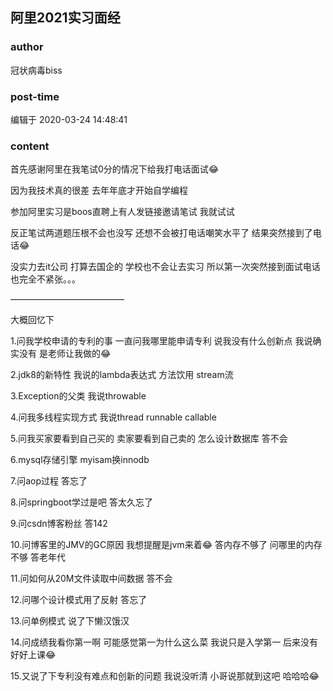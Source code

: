 ## 阿里2021实习面经
### author 
冠状病毒biss
### post-time 

编辑于  2020-03-24 14:48:41
### content 
<div class="post-topic-des nc-post-content">
 <p>
  首先感谢阿里在我笔试0分的情况下给我打电话面试😂
 </p>
 <p>
  因为我技术真的很差 去年年底才开始自学编程
 </p>
 <p>
  参加阿里实习是boos直聘上有人发链接邀请笔试 我就试试
 </p>
 <p>
  反正笔试两道题压根不会也没写 还想不会被打电话嘲笑水平了 结果突然接到了电话😂
 </p>
 <p>
  没实力去it公司 打算去国企的 学校也不会让去实习 所以第一次突然接到面试电话也完全不紧张。。。
 </p>
 <p>
  —————————————
 </p>
 <p>
  大概回忆下
 </p>
 <p>
  1.问我学校申请的专利的事 一直问我哪里能申请专利 说我没有什么创新点 我说确实没有 是老师让我做的😂
 </p>
 <p>
  2.jdk8的新特性 我说的lambda表达式 方法饮用 stream流
 </p>
 <p>
  3.Exception的父类 我说throwable
 </p>
 <p>
  4.问我多线程实现方式 我说thread runnable callable
 </p>
 <p>
  5.问我买家要看到自己买的 卖家要看到自己卖的 怎么设计数据库 答不会
 </p>
 <p>
  6.mysql存储引擎 myisam换innodb
 </p>
 <p>
  7.问aop过程 答忘了
 </p>
 <p>
  8.问springboot学过是吧 答太久忘了
 </p>
 <p>
  9.问csdn博客粉丝 答142
 </p>
 <p>
  10.问博客里的JMV的GC原因 我想提醒是jvm来着😂 答内存不够了 问哪里的内存不够 答老年代
 </p>
 <p>
  11.问如何从20M文件读取中间数据 答不会
 </p>
 <p>
  12.问哪个设计模式用了反射 答忘了
 </p>
 <p>
  13.问单例模式 说了下懒汉饿汉
 </p>
 <p>
  14.问成绩我看你第一啊 可能感觉第一为什么这么菜 我说只是入学第一 后来没有好好上课😂
 </p>
 <p>
  15.又说了下专利没有难点和创新的问题 我说没听清 小哥说那就到这吧 哈哈哈😂
 </p>
</div>
